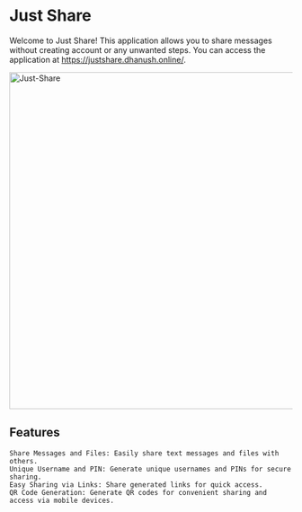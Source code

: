 # Just Share

Welcome to Just Share! This application allows you to share messages without creating account or any unwanted steps. You can access the application at https://justshare.dhanush.online/.

<img alt="Just-Share" src="" width="600px">

## Features

    Share Messages and Files: Easily share text messages and files with others.
    Unique Username and PIN: Generate unique usernames and PINs for secure sharing.
    Easy Sharing via Links: Share generated links for quick access.
    QR Code Generation: Generate QR codes for convenient sharing and access via mobile devices.

